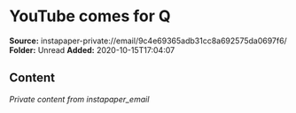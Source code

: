 # YouTube comes for Q

**Source:** instapaper-private://email/9c4e69365adb31cc8a692575da0697f6/
**Folder:** Unread
**Added:** 2020-10-15T17:04:07




## Content
*Private content from instapaper_email*
